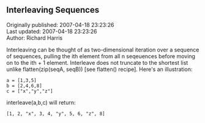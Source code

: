 ## Interleaving Sequences  
Originally published: 2007-04-18 23:23:26  
Last updated: 2007-04-18 23:23:26  
Author: Richard Harris  
  
Interleaving can be thought of as two-dimensional iteration over a sequence of sequences, pulling the ith element from all n seqeuences before moving on to the ith + 1 element. Interleave does not truncate to the shortest list unlike flatten(zip(seqA, seqB)) [see flatten() recipe]. Here's an illustration:

    a = [1,3,5]
    b = [2,4,6,8]
    c = ["x","y","z"]

interleave(a,b,c) will return:

    [1, 2, "x", 3, 4, "y", 5, 6, "z", 8]